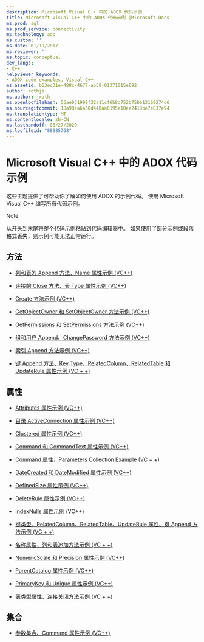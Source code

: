 ```yaml
---
description: Microsoft Visual C++ 中的 ADOX 代码示例
title: Microsoft Visual C++ 中的 ADOX 代码示例 |Microsoft Docs
ms.prod: sql
ms.prod_service: connectivity
ms.technology: ado
ms.custom: ''
ms.date: 01/19/2017
ms.reviewer: ''
ms.topic: conceptual
dev_langs:
- C++
helpviewer_keywords:
- ADOX code examples, Visual C++
ms.assetid: b63ec31e-488c-4677-ab58-01371015e692
author: rothja
ms.author: jroth
ms.openlocfilehash: 56ae031998f32a11cf6b8d752b75bb13169274d6
ms.sourcegitcommit: 18a98ea6a30d448aa6195e10ea2413be7e837e94
ms.translationtype: MT
ms.contentlocale: zh-CN
ms.lasthandoff: 08/27/2020
ms.locfileid: "88985768"
---
```

# <a name="adox-code-examples-in-microsoft-visual-c"></a>Microsoft Visual C++ 中的 ADOX 代码示例
这些主题提供了可帮助你了解如何使用 ADOX 的示例代码。 使用 Microsoft Visual C++ 编写所有代码示例。  
  
> [!NOTE]
>  从开头到末尾将整个代码示例粘贴到代码编辑器中。 如果使用了部分示例或段落格式丢失，则示例可能无法正常运行。  
  
## <a name="methods"></a>方法  
  
-   [列和表的 Append 方法、Name 属性示例 (VC++)](./columns-and-tables-append-methods-name-property-example-vc.md)  
  
-   [连接的 Close 方法、表 Type 属性示例 (VC++)](./connection-close-method-table-type-property-example-vc.md)  
  
-   [Create 方法示例 (VC++)](./create-method-example-vc.md)  
  
-   [GetObjectOwner 和 SetObjectOwner 方法示例 (VC++)](./getobjectowner-and-setobjectowner-methods-example-vc.md)  
  
-   [GetPermissions 和 SetPermissions 方法示例 (VC++)](./getpermissions-and-setpermissions-methods-example-vc.md)  
  
-   [组和用户 Append、ChangePassword 方法示例 (VC++)](./groups-and-users-append-changepassword-methods-example-vc.md)  
  
-   [索引 Append 方法示例 (VC++)](./indexes-append-method-example-vc.md)  
  
-   [键 Append 方法、Key Type、RelatedColumn、RelatedTable 和 UpdateRule 属性示例 (VC + +) ](./keys-append-method-key-type-relatedcolumn-relatedtable-example-vc.md)  
  
## <a name="properties"></a>属性  
  
-   [Attributes 属性示例 (VC++)](./attributes-property-example-vc.md)  
  
-   [目录 ActiveConnection 属性示例 (VC++)](./catalog-activeconnection-property-example-vc.md)  
  
-   [Clustered 属性示例 (VC++)](./clustered-property-example-vc.md)  
  
-   [Command 和 CommandText 属性示例 (VC++)](./command-and-commandtext-properties-example-vc.md)  
  
-   [Command 属性，Parameters Collection Example (VC + +) ](./parameters-collection-command-property-example-vc.md)  
  
-   [DateCreated 和 DateModified 属性示例 (VC++)](./datecreated-and-datemodified-properties-example-vc.md)  
  
-   [DefinedSize 属性示例 (VC++)](./definedsize-property-example-vc.md)  
  
-   [DeleteRule 属性示例 (VC++)](./deleterule-property-example-vc.md)  
  
-   [IndexNulls 属性示例 (VC++)](./indexnulls-property-example-vc.md)  
  
-   [键类型、RelatedColumn、RelatedTable、UpdateRule 属性、键 Append 方法示例 (VC + +) ](./keys-append-method-key-type-relatedcolumn-relatedtable-example-vc.md)  
  
-   [名称属性、列和表追加方法示例 (VC + +) ](./columns-and-tables-append-methods-name-property-example-vc.md)  
  
-   [NumericScale 和 Precision 属性示例 (VC++)](./numericscale-and-precision-properties-of-the-column-object-example-vc.md)  
  
-   [ParentCatalog 属性示例 (VC++)](./parentcatalog-property-example-vc.md)  
  
-   [PrimaryKey 和 Unique 属性示例 (VC++)](./primarykey-and-unique-properties-example-vc.md)  
  
-   [表类型属性、连接关闭方法示例 (VC + +) ](./connection-close-method-table-type-property-example-vc.md)  
  
## <a name="collections"></a>集合  
  
-   [参数集合、Command 属性示例 (VC++)](./parameters-collection-command-property-example-vc.md)